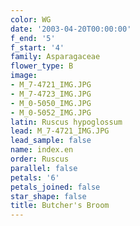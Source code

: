 ```yaml
---
color: WG
date: '2003-04-20T00:00:00'
f_end: '5'
f_start: '4'
family: Asparagaceae
flower_type: B
image:
- M_7-4721_IMG.JPG
- M_7-4723_IMG.JPG
- M_0-5050_IMG.JPG
- M_0-5052_IMG.JPG
latin: Ruscus hypoglossum
lead: M_7-4721_IMG.JPG
lead_sample: false
name: index.en
order: Ruscus
parallel: false
petals: '6'
petals_joined: false
star_shape: false
title: Butcher's Broom
---
```

